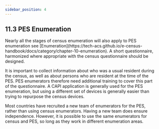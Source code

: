 ```yaml
---
sidebar_position: 4
---
```


## 11.3 PES Enumeration

<p> Nearly all the stages of census enumeration will also apply to PES enumeration see [Enumeration](https://tech-acs.github.io/e-census-handbook/docs/category/chapter-10-enumeration). A short questionnaire, harmonized where appropriate with the census questionnaire should be designed. </p>
  
<p> It is important to collect information about who was a usual resident during the census, as well as about persons who are resident at the time of the PES. PES enumerators therefore need additional training to cover this part of the questionnaire. A CAPI application is generally used for the PES enumeration, but using a different set of devices is generally easier than trying to repurpose the census devices. </p>

<p> Most countries have recruited a new team of enumerators for the PES, rather than using census enumerators. Having a new team does ensure independence. However, it is possible to use the same enumerators for census and PES, so long as they work in different enumeration areas. </p>
